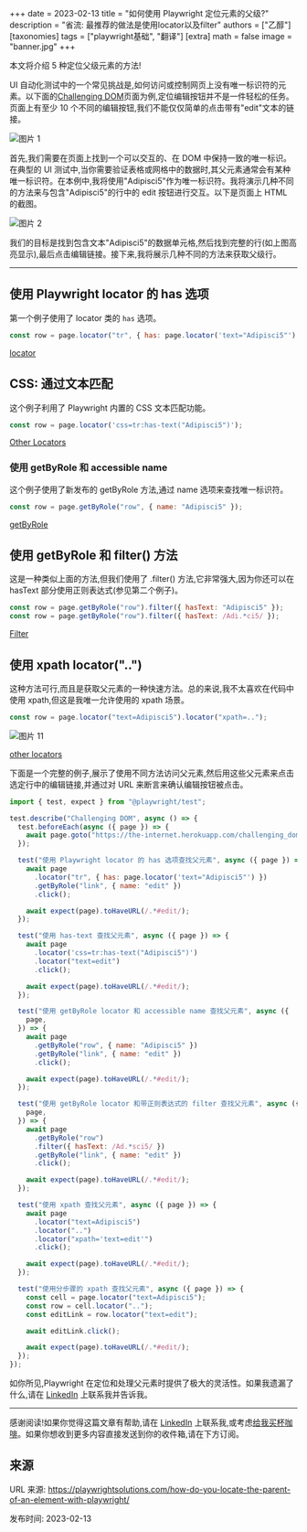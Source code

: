 +++
date = 2023-02-13
title = "如何使用 Playwright 定位元素的父级?"
description = "省流: 最推荐的做法是使用locator以及filter"
authors = ["乙醇"]
[taxonomies]
tags = ["playwright基础", "翻译"]
[extra]
math = false
image = "banner.jpg"
+++

本文将介绍 5 种定位父级元素的方法!

UI 自动化测试中的一个常见挑战是,如何访问或控制网页上没有唯一标识符的元素。以下面的[Challenging DOM](https://the-internet.herokuapp.com/challenging_dom)页面为例,定位编辑按钮并不是一件轻松的任务。页面上有至少 10 个不同的编辑按钮,我们不能仅仅简单的点击带有"edit"文本的链接。

![图片 1](https://playwrightsolutions.com/content/images/2023/02/image-4.png)

首先,我们需要在页面上找到一个可以交互的、在 DOM 中保持一致的唯一标识。在典型的 UI 测试中,当你需要验证表格或网格中的数据时,其父元素通常会有某种唯一标识符。在本例中,我将使用"Adipisci5"作为唯一标识符。我将演示几种不同的方法来与包含"Adipisci5"的行中的 edit 按钮进行交互。以下是页面上 HTML 的截图。

![图片 2](https://playwrightsolutions.com/content/images/2023/02/image-5.png)

我们的目标是找到包含文本"Adipisci5"的数据单元格<td>,然后找到完整的行(如上图高亮显示),最后点击编辑链接。接下来,我将展示几种不同的方法来获取父级行<tr>。

---

## 使用 Playwright locator 的 has 选项

第一个例子使用了 locator 类的 `has` 选项。

```javascript
const row = page.locator("tr", { has: page.locator('text="Adipisci5"') });
```

[locator](https://playwright.dev/docs/api/class-page#page-locator)

## CSS: 通过文本匹配

这个例子利用了 Playwright 内置的 CSS 文本匹配功能。

```javascript
const row = page.locator('css=tr:has-text("Adipisci5")');
```

[Other Locators](https://playwright.dev/docs/other-locators#css-matching-by-text)

### 使用 getByRole 和 accessible name

这个例子使用了新发布的 getByRole 方法,通过 name 选项来查找唯一标识符。

```javascript
const row = page.getByRole("row", { name: "Adipisci5" });
```

[getByRole](https://playwright.dev/docs/api/class-page#page-get-by-role)

## 使用 getByRole 和 filter() 方法

这是一种类似上面的方法,但我们使用了 .filter() 方法,它非常强大,因为你还可以在 hasText 部分使用正则表达式(参见第二个例子)。

```javascript
const row = page.getByRole("row").filter({ hasText: "Adipisci5" });
const row = page.getByRole("row").filter({ hasText: /Adi.*ci5/ });
```

[Filter](https://playwright.dev/docs/locators#filtering-locators)

## 使用 xpath locator("..")

这种方法可行,而且是获取父元素的一种快速方法。总的来说,我不太喜欢在代码中使用 xpath,但这是我唯一允许使用的 xpath 场景。

```javascript
const row = page.locator("text=Adipisci5").locator("xpath=..");
```

![图片 11](https://playwrightsolutions.com/content/images/2023/02/xpath.png)

[other locators](https://playwright.dev/docs/other-locators#parent-element-locator)

下面是一个完整的例子,展示了使用不同方法访问父元素,然后用这些父元素来点击选定行中的编辑链接,并通过对 URL 来断言来确认编辑按钮被点击。

```javascript
import { test, expect } from "@playwright/test";

test.describe("Challenging DOM", async () => {
  test.beforeEach(async ({ page }) => {
    await page.goto("https://the-internet.herokuapp.com/challenging_dom");
  });

  test("使用 Playwright locator 的 has 选项查找父元素", async ({ page }) => {
    await page
      .locator("tr", { has: page.locator('text="Adipisci5"') })
      .getByRole("link", { name: "edit" })
      .click();

    await expect(page).toHaveURL(/.*#edit/);
  });

  test("使用 has-text 查找父元素", async ({ page }) => {
    await page
      .locator('css=tr:has-text("Adipisci5")')
      .locator("text=edit")
      .click();

    await expect(page).toHaveURL(/.*#edit/);
  });

  test("使用 getByRole locator 和 accessible name 查找父元素", async ({
    page,
  }) => {
    await page
      .getByRole("row", { name: "Adipisci5" })
      .getByRole("link", { name: "edit" })
      .click();

    await expect(page).toHaveURL(/.*#edit/);
  });

  test("使用 getByRole locator 和带正则表达式的 filter 查找父元素", async ({
    page,
  }) => {
    await page
      .getByRole("row")
      .filter({ hasText: /Ad.*sci5/ })
      .getByRole("link", { name: "edit" })
      .click();

    await expect(page).toHaveURL(/.*#edit/);
  });

  test("使用 xpath 查找父元素", async ({ page }) => {
    await page
      .locator("text=Adipisci5")
      .locator("..")
      .locator("xpath='text=edit'")
      .click();

    await expect(page).toHaveURL(/.*#edit/);
  });

  test("使用分步骤的 xpath 查找父元素", async ({ page }) => {
    const cell = page.locator("text=Adipisci5");
    const row = cell.locator("..");
    const editLink = row.locator("text=edit");

    await editLink.click();

    await expect(page).toHaveURL(/.*#edit/);
  });
});
```

如你所见,Playwright 在定位和处理父元素时提供了极大的灵活性。如果我遗漏了什么,请在 [LinkedIn](https://www.linkedin.com/mynetwork/discovery-see-all/?usecase=PEOPLE_FOLLOWS&followMember=butchmayhew) 上联系我并告诉我。

---

感谢阅读!如果你觉得这篇文章有帮助,请在 [LinkedIn](https://www.linkedin.com/mynetwork/discovery-see-all/?usecase=PEOPLE_FOLLOWS&followMember=butchmayhew) 上联系我,或考虑[给我买杯咖啡](https://ko-fi.com/butchmayhew)。如果你想收到更多内容直接发送到你的收件箱,请在下方订阅。

## 来源

URL 来源: https://playwrightsolutions.com/how-do-you-locate-the-parent-of-an-element-with-playwright/

发布时间: 2023-02-13
